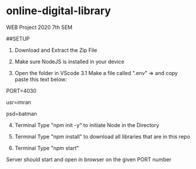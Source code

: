 # online-digital-library
WEB Project 2020 7th SEM



##SETUP

1. Download and Extract the Zip File

2. Make sure NodeJS is installed in your device

3. Open the folder in VScode
3.1 Make a file called ".env" => and copy paste this text below:

PORT=4030

usr=imran

psd=batman

4. Terminal Type "npm init -y" to initiate Node in the Directory

5. Terminal Type "npm install" to download all libraries that are in this repo

6. Terminal Type "npm start"

Server should start and open in browser on the given PORT number
